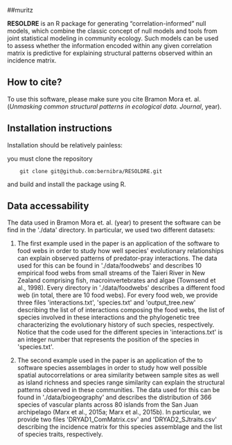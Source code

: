 ##muritz

**RESOLDRE** is an R package for generating “correlation-informed” null models, which combine the classic concept of null models and tools from joint statistical modeling in community ecology. Such models can be used to assess whether the information encoded within any given correlation matrix is predictive for explaining structural patterns observed within an incidence matrix.


## How to cite?
To use this software, please make sure you cite Bramon Mora et. al. (*Unmasking common structural patterns in ecological data. Journal*, year).

## Installation instructions

Installation should be relatively painless:

you must clone the repository

		git clone git@github.com:bernibra/RESOLDRE.git

and build and install the package using R.


## Data accessability

The data used in Bramon Mora et. al. (year) to present the software can be find in the './data' directory. In particular, we used two different datasets:

1. The first example used in the paper is an application of the software to food webs in order to study how well species' evolutionary relationships can explain observed patterns of predator-pray interactions. The data used for this can be found in './data/foodwebs' and describes 10 empirical food webs from small streams of the Taieri River in New Zealand comprising fish, macroinvertebrates and algae (Townsend et al., 1998). Every directory in './data/foodwebs' describes a different food web (in total, there are 10 food webs). For every food web, we provide three files 'interactions.txt', 'species.txt' and 'output_tree.new' describing the list of of interactions composing the food webs, the list of species involved in these interactions and the phylogenetic tree characterizing the evolutionary history of such species, respectively. Notice that the code used for the different species in 'interactions.txt' is an integer number that represents the position of the species in 'species.txt'. 

1. The second example used in the paper is an application of the to software species assemblages in order to study how well possible spatial autocorrelations or area similarity between sample sites as well as island richness and species range similarity can explain the structural patterns observed in these communities. The data used for this can be found in './data/biogeography' and describes the distribution of 366 species of vascular plants across 80 islands from the San Juan archipelago (Marx et al., 2015a; Marx et al., 2015b). In particular, we provide two files 'DRYAD1\_ComMatrix.csv' and 'DRYAD2\_SJtraits.csv' describing the incidence matrix for this species assemblage and the list of species traits, respectively. 
